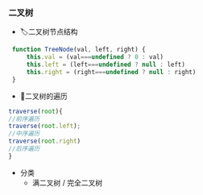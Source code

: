 ### 二叉树

* 🏷️二叉树节点结构

```js
 function TreeNode(val, left, right) {
     this.val = (val===undefined ? 0 : val)
     this.left = (left===undefined ? null : left)
     this.right = (right===undefined ? null : right)
 }
```


* 🌲二叉树的遍历

```js
traverse(root){
//前序遍历
traverse(root.left);
//中序遍历
traverse(root.right)
//后序遍历
}

```
* 分类
    * 满二叉树 / 完全二叉树

